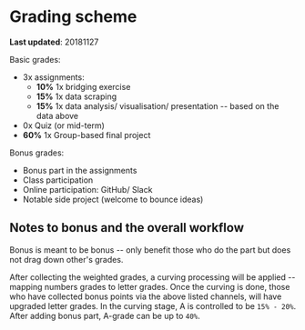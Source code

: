 # Grading scheme

**Last updated**: 20181127

Basic grades:

- 3x assignments:
  - **10%** 1x bridging exercise
  - **15%** 1x data scraping
  - **15%** 1x data analysis/ visualisation/ presentation -- based on the data above
- 0x Quiz (or mid-term)
- **60%** 1x Group-based final project

Bonus grades:

- Bonus part in the assignments
- Class participation
- Online participation: GitHub/ Slack
- Notable side project (welcome to bounce ideas)

## Notes to bonus and the overall workflow

Bonus is meant to be bonus -- only benefit those who do the part but does not drag down other's grades.

After collecting the weighted grades, a curving processing will be applied -- mapping numbers grades to letter grades. Once the curving is done, those who have collected bonus points via the above listed channels, will have upgraded letter grades. In the curving stage, A is controlled to be `15% - 20%`. After adding bonus part, A-grade can be up to `40%`.
